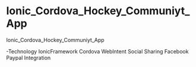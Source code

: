 # Ionic_Cordova_Hockey_Communiyt_App
Ionic_Cordova_Hockey_Communiyt_App

-Technology
IonicFramework
Cordova
WebIntent
Social Sharing
Facebook
Paypal Integration

